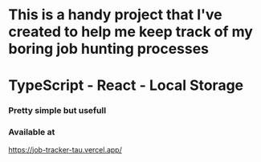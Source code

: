 

# This is a handy project that I've created to help me keep track of my boring job hunting processes

# TypeScript - React - Local Storage

### Pretty simple but usefull

### Available at

https://job-tracker-tau.vercel.app/
